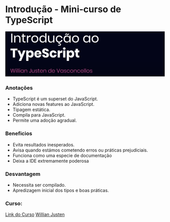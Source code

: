 # Introdução - Mini-curso de TypeScript

![Banner Inicial com a escrita: Introdução ao TypeScript](./assets/banner.png)

### Anotações
- TypeScript é um superset do JavaScript.
- Adiciona novas features ao JavaScript.
- Tipagem estática.
- Compila para JavaScript.
- Permite uma adoção agradual.

### Beneficios
- Evita resultados inesperados.
- Avisa quando estámos cometendo erros ou práticas prejudiciais.
- Funciona como uma especie de documentação
- Deixa a IDE extremamente poderosa

### Desvantagem
- Necessita ser compilado.
- Apredizagem inicial dos tipos e boas práticas.

### Curso:
[Link do Curso](https://www.youtube.com/playlist?list=PLlAbYrWSYTiPanrzauGa7vMuve7_vnXG_)
[Willian Justen](https://willianjusten.com.br/)